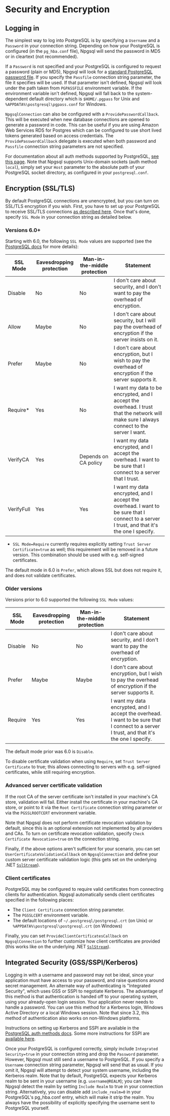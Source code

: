 # Security and Encryption

## Logging in

The simplest way to log into PostgreSQL is by specifying a `Username` and a `Password` in your connection string. Depending on how your PostgreSQL is configured (in the `pg_hba.conf` file), Npgsql will send the password in MD5 or in cleartext (not recommended).

If a `Password` is not specified and your PostgreSQL is configured to request a password (plain or MD5), Npgsql will look for a [standard PostgreSQL password file](https://www.postgresql.org/docs/current/static/libpq-pgpass.html). If you specify the `Passfile` connection string parameter, the file it specifies will be used. If that parameter isn't defined, Npgsql will look under the path taken from `PGPASSFILE` environment variable. If the environment variable isn't defined, Npgsql will fall back to the system-dependent default directory which is `$HOME/.pgpass` for Unix and `%APPDATA%\postgresql\pgpass.conf` for Windows.

`NpgsqlConnection` can also be configured with a `ProvidePasswordCallback`. This will be executed when new database connections are opened to generate a password in code. This can be useful if you are using Amazon Web Services RDS for Postgres which can be configured to use short lived tokens generated based on access credentials. The `ProvidePasswordCallback` delegate is executed when both password and `Passfile` connection string parameters are not specified.

For documentation about all auth methods supported by PostgreSQL, [see this page](http://www.postgresql.org/docs/current/static/auth-methods.html). Note that Npgsql supports Unix-domain sockets (auth method `local`), simply set your `Host` parameter to the absolute path of your PostgreSQL socket directory, as configured in your `postgresql.conf`.

## Encryption (SSL/TLS)

By default PostgreSQL connections are unencrypted, but you can turn on SSL/TLS encryption if you wish. First, you have to set up your PostgreSQL to receive SSL/TLS connections [as described here](http://www.postgresql.org/docs/current/static/ssl-tcp.html). Once that's done, specify `SSL Mode` in your connection string as detailed below.

### Versions 6.0+

Starting with 6.0, the following `SSL Mode` values are supported (see the [PostgreSQL docs](https://www.postgresql.org/docs/current/libpq-ssl.html#LIBPQ-SSL-SSLMODE-STATEMENTS) for more details):

SSL Mode    | Eavesdropping protection | Man-in-the-middle protection | Statement
----------- | ------------------------ | ---------------------------- | ---------
Disable     | No                       | No                           | I don't care about security, and I don't want to pay the overhead of encryption.
Allow       | Maybe                    | No                           | I don't care about security, but I will pay the overhead of encryption if the server insists on it.
Prefer      | Maybe                    | No                           | I don't care about encryption, but I wish to pay the overhead of encryption if the server supports it.
Require*    | Yes                      | No                           | I want my data to be encrypted, and I accept the overhead. I trust that the network will make sure I always connect to the server I want.
VerifyCA    | Yes                      | Depends on CA policy         | I want my data encrypted, and I accept the overhead. I want to be sure that I connect to a server that I trust.
VerifyFull  | Yes                      | Yes                          | I want my data encrypted, and I accept the overhead. I want to be sure that I connect to a server I trust, and that it's the one I specify.

* `SSL Mode=Require` currently requires explicitly setting `Trust Server Certificate=true` as well; this requirement will be removed in a future version. This combination should be used with e.g. self-signed certificates.

The default mode in 6.0 is `Prefer`, which allows SSL but does not require it, and does not validate certificates.

### Older versions

Versions prior to 6.0 supported the following `SSL Mode` values:

SSL Mode    | Eavesdropping protection | Man-in-the-middle protection | Statement
----------- | ------------------------ | ---------------------------- | ---------
Disable     | No                       | No                           | I don't care about security, and I don't want to pay the overhead of encryption.
Prefer      | Maybe                    | Maybe                        | I don't care about encryption, but I wish to pay the overhead of encryption if the server supports it.
Require     | Yes                      | Yes                          | I want my data encrypted, and I accept the overhead. I want to be sure that I connect to a server I trust, and that it's the one I specify.

The default mode prior was 6.0 is `Disable`.

To disable certificate validation when using `Require`, set `Trust Server Certificate` to true; this allows connecting to servers with e.g. self-signed certificates, while still requiring encryption.

### Advanced server certificate validation

If the root CA of the server certificate isn't installed in your machine's CA store, validation will fail. Either install the certificate in your machine's CA store, or point to it via the `Root Certificate` connection string parameter or via the `PGSSLROOTCERT` environment variable.

Note that Npgsql does not perform certificate revocation validation by default, since this is an optional extension not implemented by all providers and CAs. To turn on certificate revocation validation, specify `Check Certificate Revocation=true` on the connection string.

Finally, if the above options aren't sufficient for your scenario, you can set `UserCertificateValidationCallback` on `NpgsqlConnection` and define your custom server certificate validation logic (this gets set on the underlying .NET [`SslStream`](https://docs.microsoft.com/dotnet/api/system.net.security.sslstream.-ctor#System_Net_Security_SslStream__ctor_System_IO_Stream_System_Boolean_System_Net_Security_RemoteCertificateValidationCallback_System_Net_Security_LocalCertificateSelectionCallback_)).

### Client certificates

PostgreSQL may be configured to require valid certificates from connecting clients for authentication. Npgsql automatically sends client certificates specified in the following places:

* The `Client Certificate` connection string parameter.
* The `PGSSLCERT` environment variable.
* The default locations of `~/.postgresql/postgresql.crt` (on Unix) or `%APPDATA%\postgresql\postgresql.crt` (on Windows)

Finally, you can set `ProvideClientCertificatesCallback` on `NpgsqlConnection` to further customize how client certificates are provided (this works like on the underlying .NET [`SslStream`](https://docs.microsoft.com/dotnet/api/system.net.security.sslstream.-ctor#System_Net_Security_SslStream__ctor_System_IO_Stream_System_Boolean_System_Net_Security_RemoteCertificateValidationCallback_System_Net_Security_LocalCertificateSelectionCallback_)).

## Integrated Security (GSS/SSPI/Kerberos)

Logging in with a username and password may not be ideal, since your application must have access to your password, and raise questions around secret management. An alternate way of authenticating is "Integrated Security", which uses GSS or SSPI to negotiate Kerberos. The advantage of this method is that authentication is handed off to your operating system, using your already-open login session. Your application never needs to handle a password. You can use this method for a Kerberos login, Windows Active Directory or a local Windows session. Note that since 3.2, this method of authentication also works on non-Windows platforms.

Instructions on setting up Kerberos and SSPI are available in the [PostgreSQL auth methods docs](http://www.postgresql.org/docs/current/static/auth-methods.html). Some more instructions for SSPI are [available here](https://wiki.postgresql.org/wiki/Configuring_for_single_sign-on_using_SSPI_on_Windows).

Once your PostgreSQL is configured correctly, simply include `Integrated Security=true` in your connection string and drop the `Password` parameter. However, Npgsql must still send a username to PostgreSQL. If you specify a `Username` connection string parameter, Npgsql will send that as usual. If you omit it, Npgsql will attempt to detect your system username, including the Kerberos realm. Note that by default, PostgreSQL expects your Kerberos realm to be sent in your username (e.g. `username@REALM`); you can have Npgsql detect the realm by setting `Include Realm` to true in your connection string. Alternatively, you can disable add `include_realm=0` in your PostgreSQL's pg_hba.conf entry, which will make it strip the realm. You always have the possibility of explicitly specifying the username sent to PostgreSQL yourself.
